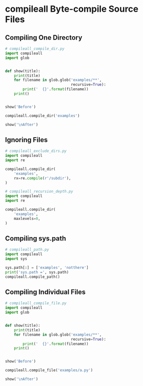 # compileall Byte-compile Source Files

## Compiling One Directory

```python
# compileall_compile_dir.py
import compileall
import glob


def show(title):
    print(title)
    for filename in glob.glob('examples/**',
                              recursive=True):
        print('  {}'.format(filename))
    print()


show('Before')

compileall.compile_dir('examples')

show('\nAfter')
```

## Ignoring Files

```python
# compileall_exclude_dirs.py
import compileall
import re

compileall.compile_dir(
    'examples',
    rx=re.compile(r'/subdir'),
)
```

```python
# compileall_recursion_depth.py
import compileall
import re

compileall.compile_dir(
    'examples',
    maxlevels=0,
)
```

## Compiling sys.path

```python
# compileall_path.py
import compileall
import sys

sys.path[:] = ['examples', 'notthere']
print('sys.path =', sys.path)
compileall.compile_path()
```

## Compiling Individual Files

```python
# compileall_compile_file.py
import compileall
import glob


def show(title):
    print(title)
    for filename in glob.glob('examples/**',
                              recursive=True):
        print('  {}'.format(filename))
    print()


show('Before')

compileall.compile_file('examples/a.py')

show('\nAfter')
```
